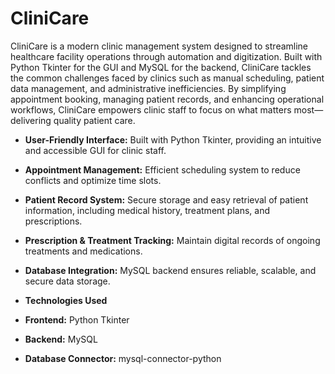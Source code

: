 # CliniCare

CliniCare is a modern clinic management system designed to streamline healthcare facility operations through automation and digitization. Built with Python Tkinter for the GUI and MySQL for the backend, CliniCare tackles the common challenges faced by clinics such as manual scheduling, patient data management, and administrative inefficiencies. By simplifying appointment booking, managing patient records, and enhancing operational workflows, CliniCare empowers clinic staff to focus on what matters most—delivering quality patient care.

- **User-Friendly Interface:** Built with Python Tkinter, providing an intuitive and accessible GUI for clinic staff.

- **Appointment Management:** Efficient scheduling system to reduce conflicts and optimize time slots.

- **Patient Record System:** Secure storage and easy retrieval of patient information, including medical history, treatment plans, and prescriptions.

- **Prescription & Treatment Tracking:** Maintain digital records of ongoing treatments and medications.

- **Database Integration:** MySQL backend ensures reliable, scalable, and secure data storage.

- **Technologies Used**
- **Frontend:** Python Tkinter
- **Backend:** MySQL
- **Database Connector:** mysql-connector-python
